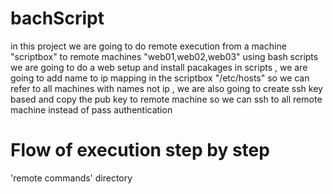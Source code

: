# bachScript

in this project we are going to do remote execution from a machine "scriptbox" to remote machines "web01,web02,web03" using bash scripts we are going to do a web setup and install pacakages in scripts , we are going to add name to ip mapping in the scriptbox "/etc/hosts" so we can refer to all machines with names not ip , we are also going to create ssh key based and copy the pub key to remote machine so we can ssh to all remote machine instead of pass authentication 
# Flow of execution step by step 
'remote commands' directory

